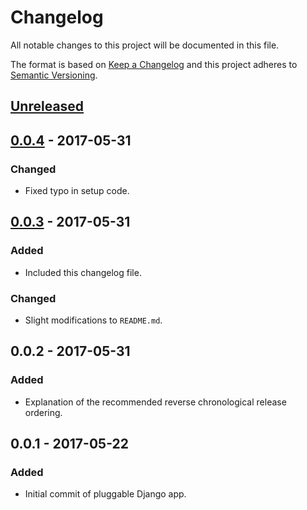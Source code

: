 # Changelog
All notable changes to this project will be documented in this file.

The format is based on [Keep a Changelog](http://keepachangelog.com/)
and this project adheres to [Semantic Versioning](http://semver.org/).

## [Unreleased]

## [0.0.4] - 2017-05-31
### Changed
- Fixed typo in setup code.

## [0.0.3] - 2017-05-31
### Added
- Included this changelog file.

### Changed
- Slight modifications to `README.md`.

## 0.0.2 - 2017-05-31
### Added
- Explanation of the recommended reverse chronological release ordering.

## 0.0.1 - 2017-05-22
### Added
- Initial commit of pluggable Django app.

[Unreleased]: https://github.com/DallasMorningNews/django-chartwerk/compare/v0.0.4...HEAD
[0.0.4]: https://github.com/DallasMorningNews/django-chartwerk/compare/v0.0.3...v0.0.4
[0.0.3]: https://github.com/DallasMorningNews/django-chartwerk/compare/v0.0.2...v0.0.3

